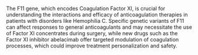 The F11 gene, which encodes Coagulation Factor XI, is crucial for understanding the interactions and efficacy of anticoagulation therapies in patients with disorders like Hemophilia C. Specific genetic variants of F11 can affect responses to general anticoagulants and may necessitate the use of Factor XI concentrates during surgery, while new drugs such as the Factor XI inhibitor abelacimab offer targeted modulation of coagulation processes, which could improve treatment personalization and safety.